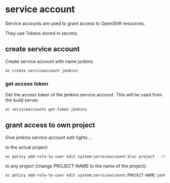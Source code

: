 # service account

Service accounts are used to grant access to OpenShift resources.

They use Tokens stored in secrets.

## create service account

Create service account with name *jenkins*.

```bash
oc create serviceaccount jenkins
```

### get access token

Get the access token of the jenkins service account. This will be used from the build server.

```bash
oc serviceaccounts get-token jenkins
```

## grant access to own project

Give jenkins service account *edit* rights ...

to the actual project:

```bash
oc policy add-role-to-user edit system:serviceaccount:$(oc project --short):jenkins
```

to any project (change PROJECT-NAME to the name of the project):

```bash
oc policy add-role-to-user edit system:serviceaccount:PROJECT-NAME:jenkins
```
